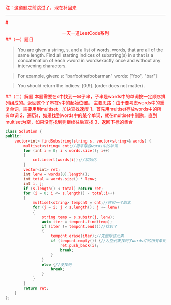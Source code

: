<font color = red>注：这道题之前跳过了，现在补回来<font>


----------


#<center>一天一道LeetCode系列</center>
##（一）题目
>You are given a string, s, and a list of words, words, that are all of the same length. Find all starting indices of substring(s) in s that is a concatenation of each >word in wordsexactly once and without any intervening characters.

>For example, given:
s: "barfoothefoobarman"
words: ["foo", "bar"]

>You should return the indices: [0,9].
(order does not matter).


##（二）解题
本题需要在s中找到一串子串，子串是words中的单词按一定顺序排列组成的。返回这个子串在s中的起始位置。
主要思路：由于要考虑words中的重复单词，需要用到multiset，加快查找速度
1、首先用multiset存放words中的所有单词
2、遍历s，如果找到words中的某个单词，就在multiset中删除，直到multiset为空，如果没有找到则继续往后查找
3、返回下标的集合
```cpp
class Solution {
public:
    vector<int> findSubstring(string s, vector<string>& words) {
    	multiset<string> cnt;//用来存放words中的单词
    	for (int i = 0; i < words.size(); i++)
    	{
    		cnt.insert(words[i]);//初始化
    	}
    	vector<int> ret;
    	int lenw = words[0].length();
    	int total = words.size() * lenw;
    	int i, j;
    	if (s.length() < total) return ret;
    	for (i = 0; i <= s.length() - total;i++)
    	{
    		multiset<string> tempcnt = cnt;//拷贝一个副本
    		for (j = i; j < s.length(); j += lenw)
    		{
    			string temp = s.substr(j, lenw);
    			auto iter = tempcnt.find(temp);
    			if (iter != tempcnt.end())//找到了
    			{
    				tempcnt.erase(iter);//先删除该元素
    				if (tempcnt.empty()) {//为空代表找到了words中的所有单词按一定顺序排列的子串
    					ret.push_back(i);
    					break;
    				}
    			}
    			else {//没找到
    				break;
    			}
    		}
    	}
    	return ret;
    }
};
```